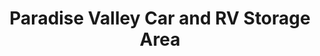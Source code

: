 ---
title: "Paradise Valley Car and RV Storage Area"
url: /grand-junction/paradise-valley-car-and-rv-storage-area/
shop: storage rental
---